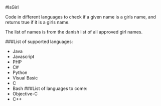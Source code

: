 #IsGirl

Code in different languages to check if a given name is a girls name, and returns true if it is a girls name.

The list of names is from the danish list of all approved girl names.

###List of supported languages:
- Java
- Javascript
- PHP
- C#
- Python
- Visual Basic
- C
- Bash
###List of languages to come:
- Objective-C
- C++
